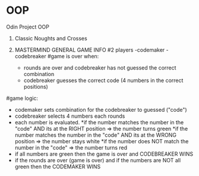 # OOP
Odin Project OOP
1. Classic Noughts and Crosses

2. MASTERMIND
GENERAL GAME INFO
#2 players
    -codemaker
    -codebreaker
#game is over when:
    - rounds are over and codebreaker has not guessed the correct combination
    - codebreaker guesses the correct code (4 numbers in the correct positions)


#game logic:
- codemaker sets combination for the codebreaker to guessed ("code")
- codebreaker selects 4 numbers each rounds
- each number is evaluated.
    *if the number matches the number in the "code" AND its at the RIGHT position => the number turns green 
    *if the number matches the number in the "code" AND its at the WRONG position => the number stays white
    *if the number does NOT match the number in the "code" => the number turns red
- if all numbers are green then the game is over and CODEBREAKER WINS
- if the rounds are over (game is over) and if the numbers are NOT all green then the CODEMAKER WINS
